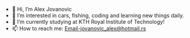 - 👋 Hi, I’m Alex Jovanovic
- 👀 I’m interested in cars, fishing, coding and learning new things daily.
- 🌱 I’m currently studying at KTH Royal Institute of Technology!
- 📫 How to reach me: Email-jovanovic_alex@hotmail.rs

<!---
serbensson/serbensson is a ✨ special ✨ repository because its `README.md` (this file) appears on your GitHub profile.
You can click the Preview link to take a look at your changes.
--->
